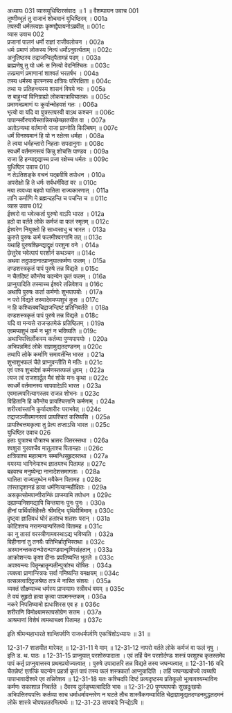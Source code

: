 अध्यायः 031
व्यासयुधिष्ठिरसंवादः ॥ 1 ॥
वैशम्पायन उवाच 	001  
तूष्णीम्भूतं तु राजानं शोचमानं युधिष्ठिरम् ।	001a  
तपस्वी धर्मतत्त्वज्ञः कृष्णद्वैपायनोऽब्रवीत् ॥	001c  
व्यास उवाच 	002  
प्रजानां पालनं धर्मो राज्ञां राजीवलोचन ।	002a  
धर्मः प्रमाणं लोकस्य नित्यं धर्मोऽनुवर्त्यताम् ॥	002c  
अनुतिष्ठस्व तद्राजन्पितृपैतामहं पदम् ।	003a  
ब्राह्मणेषु तु यो धर्मः स नित्यो वेदनिश्चितः ॥	003c  
तत्प्रमाणं प्रमाणानां शाश्वतं भरतर्षभ ।	004a  
तस्य धर्मस्य कृत्स्नस्य क्षत्रियः परिरक्षिता ॥	004c  
तथा यः प्रतिहन्त्यस्य शासनं विषये नरः ।	005a  
स बाहुभ्यां विनिग्राह्यो लोकयात्राविघातकः ॥	005c  
प्रमाणमप्रमाणं यः कुर्यान्मोहवशं गतः ।	006a  
भृत्यो वा यदि वा पुत्रस्तपस्वी वाऽथ कश्चन ॥	006c  
पापान्सर्वैरुपायैस्तान्नियच्छेच्छातयीत वा ।	007a  
अतोऽन्यथा वर्तमानो राजा प्राप्नोति किल्बिषम् ॥	007c  
धर्मं विनश्यमानं हि यो न रक्षेत्स धर्महा ।	008a  
ते त्वया धर्महन्तारो निहताः सपदानुगाः ॥	008c  
स्वधर्मे वर्तमानस्त्वं किन्नु शोचसि पाण्डव ।	009a  
राजा हि हन्याद्दद्याच्च प्रजा रक्षेच्च धर्मतः ॥	009c  
युधिष्ठिर उवाच 	010  
न तेऽतिशङ्के वचनं यद्ब्रवीषि तपोधन ।	010a  
अपरोक्षो हि ते धर्मः सर्वधर्मविदां वर ॥	010c  
मया त्ववध्या बहवो घातिता राज्यकारणात् ।	011a  
तानि कर्माणि मे ब्रह्मन्दहन्ति च पचन्ति च ॥	011c  
व्यास उवाच 	012  
ईश्वरो वा भवेत्कर्ता पुरुषो वाऽपि भारत ।	012a  
हठो वा वर्तते लोके कर्मजं वा फलं स्मृतम् ॥	012c  
ईश्वरेण नियुक्तो हि साध्वसाधु च भारत ।	013a  
कुरुते पुरुषः कर्म फलमीश्वरगामि तत् ॥	013c  
यथाहि पुरुषश्छिन्द्याद्वृक्षं परशुना वने ।	014a  
छेत्तुरेव भवेत्पापं परशोर्न कथञ्चन ॥	014c  
अथवा तदुपादानात्प्राप्नुयात्कर्मणः फलम् ।	015a  
दण्डशस्त्रकृतं पापं पुरुषे तन्न विद्यते ॥	015c  
न चैतदिष्टं कौन्तेय यदन्येन कृतं फलम् ।	016a  
प्राप्नुयादिति तस्माच्च ईश्वरे तन्निवेशय ॥	016c  
अथापि पुरुषः कर्ता कर्मणोः शुभपापयोः ।	017a  
न परो विद्यते तस्मादेवमप्यशुभं कुतः ॥	017c  
न हि कश्चित्क्वचिद्राजन्दिष्टं प्रतिनिवर्तते ।	018a  
दण्डशस्त्रकृतं पापं पुरुषे तन्न विद्यते ॥	018c  
यदि वा मन्यसे राजन्हतमेकं प्रतिष्ठितम् ।	019a  
एवमप्यशुभं कर्म न भूतं न भविष्यति ॥	019c  
अथाभिपत्तिर्लोकस्य कर्तव्या पुण्यपापयोः ।	020a  
अभिपन्नमिदं लोके राज्ञामुद्यतदण्डनम् ॥	020c  
तथापि लोके कर्माणि समावर्तन्ति भारत ।	021a  
शुभाशुभफलं चैते प्राप्नुवन्तीति मे मतिः ॥	021c  
एवं पश्य शुभादेशं कर्मणस्तत्फलं ध्रुवम् ।	022a  
त्यज त्वं राजशार्दूल मैवं शोके मनः कृथा ॥	022c  
स्वधर्मे वर्तमानस्य सापवादेऽपि भारत ।	023a  
एवमात्मपरित्यागस्तव राजन्न शोभनः ॥	023c  
विहितानि हि कौन्तेय प्रायश्चित्तानि कर्मणाम् ।	024a  
शरीरवांस्तानि कुर्यादशरीरः पराभवेत् ॥	024c  
तद्राजञ्जीवमानस्त्वं प्रायश्चित्तं करिष्यसि ।	025a  
प्रायश्चित्तमकृत्वा तु प्रेत्य तप्ताऽसि भारत ॥	025c  
युधिष्ठिर उवाच 	026  
हताः पुत्राश्च पौत्राश्च भ्रातरः पितरस्तथा ।	026a  
श्वशुरा गुरवश्चैव मातुलाश्च पितामहाः ॥	026c  
क्षत्रियाश्च महात्मानः सम्बन्धिसुहृदस्तथा ।	027a  
वयस्या भागिनेयाश्च ज्ञातयश्च पितामह ॥	027c  
बहवश्च मनुष्येन्द्रा नानादेशसमागताः ।	028a  
घातिता राज्यलुब्धेन मयैकेन पितामह ॥	028c  
तांस्तादृशानहं हत्वा धर्मनित्यान्महीक्षितः ।	029a  
असकृत्सोमपान्वीरान्किं प्राप्स्यामि तपोधन ॥	029c  
दह्याम्यनिशमद्यापि चिन्तयानः पुनः पुनः ।	030a  
हीनां पार्थिवसिंहैस्तैः श्रीमद्भिः पृथिवीमिमाम् ॥	030c  
दृष्ट्वा ज्ञातिवधं घोरं हतांश्च शतशः परान् ।	031a  
कोटिशश्च नरानन्यान्परितप्ये पितामह ॥	031c  
का नु तासां वरस्त्रीणामवस्थाऽद्य भविष्यति ।	032a  
विहीनानां तु तनयैः पतिभिर्भ्रातृभिस्तथा ॥	032c  
अस्मानन्तकरान्घोरान्पाण्डवान्वृष्णिसंहतान् ।	033a  
आक्रोशन्त्यः कृशा दीनाः प्रपतिष्यन्ति भूतले ॥	033c  
अपश्यन्त्यः पितॄन्भ्रातॄन्पतीन्पुत्रांश्च योषितः ।	034a  
त्यक्त्वा प्राणान्स्त्रियः सर्वा गमिष्यन्ति यमक्षयम् ॥	034c  
वत्सलत्वाद्द्विजश्रेष्ठ तत्र मे नास्ति संशयः ।	035a  
व्यक्तं सौक्ष्म्याच्च धर्मस्य प्राप्स्यामः स्त्रीवधं वयम् ॥	035c  
ते वयं सुहृदो हत्वा कृत्वा पापमनन्तकम् ।	036a  
नकरे निपतिष्यामो ह्यधःशिरस एव ह ॥	036c  
शरीराणि विमोक्ष्यामस्तपसोग्रेण सत्तम ।	037a  
आश्रमाणां विशेषं त्वमथाचक्ष्व पितामह ॥ 	037c  

इति श्रीमन्महाभारते शान्तिपर्वणि राजधर्मपर्वणि एकत्रिंशोऽध्यायः ॥ 31 ॥

12-31-7 शातयीत मारेयत् ॥ 12-31-11 मे माम् ॥ 12-31-12 नापरो वर्तते लोके कर्मजं वा फलं नृषु । इति ड. थ. पाठः ॥ 12-31-15 प्राप्नुयात् परशोरुपादाता । एवं तर्हि येन परशोर्दण्डः शस्त्रं परशुश्च कृतस्तमेव पापं कर्तृ प्राप्नुयात्तस्य प्रथमप्रयोज्यत्वात् । पुरुषे उपादातरि तन्न विद्यते तस्य जघन्यत्वात् ॥ 12-31-16 यदि चैतन्नेष्टं एतत्किं यदन्येन प्रहर्त्रा कृतं पापं तस्य फलं शस्त्रकर्ता आप्नुयादिति । तर्हि जघन्यप्रयोज्ये त्वय्यपि पापाभावादीश्वरे एव तन्निवेशय ॥ 12-31-18 यतः कश्चिदपि दिष्टं प्रत्यदृष्टस्य प्रतिकूलो भूत्वावश्यम्भाविनः कर्मणः सकाशान्न निवर्तते । दैवस्य दुर्लङ्घ्यत्वादिति भावः ॥ 12-31-20 पुण्यपापयोः सुखदुःखयोः अभिपत्तिरुपपत्तिः कर्तव्या साच धर्माधर्मावन्तरेण न घटते तौच शास्त्रैकगम्याविति चेद्राज्ञामुद्यतदण्डनमुद्धतदमनं लोके शास्त्रे चोपपन्नतरमित्यर्थः ॥ 12-31-23 सापवादे निन्द्येऽपि ॥
